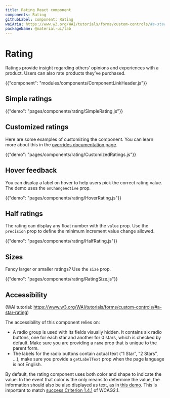 ```yaml
---
title: Rating React component
components: Rating
githubLabel: component: Rating
waiAria: https://www.w3.org/WAI/tutorials/forms/custom-controls/#a-star-rating
packageName: @material-ui/lab
---
```


# Rating

<p class="description">Ratings provide insight regarding others’ opinions and experiences with a product. Users can also rate products they’ve purchased.</p>

{{"component": "modules/components/ComponentLinkHeader.js"}}

## Simple ratings

{{"demo": "pages/components/rating/SimpleRating.js"}}

## Customized ratings

Here are some examples of customizing the component. You can learn more about this in the
[overrides documentation page](/customization/components/).

{{"demo": "pages/components/rating/CustomizedRatings.js"}}

## Hover feedback

You can display a label on hover to help users pick the correct rating value.
The demo uses the `onChangeActive` prop.

{{"demo": "pages/components/rating/HoverRating.js"}}

## Half ratings

The rating can display any float number with the `value` prop.
Use the `precision` prop to define the minimum increment value change allowed.

{{"demo": "pages/components/rating/HalfRating.js"}}

## Sizes

Fancy larger or smaller ratings? Use the `size` prop.

{{"demo": "pages/components/rating/RatingSize.js"}}

## Accessibility

(WAI tutorial: https://www.w3.org/WAI/tutorials/forms/custom-controls/#a-star-rating)

The accessibility of this component relies on:

- A radio group is used with its fields visually hidden.
  It contains six radio buttons, one for each star and another for 0 stars, which is checked by default. Make sure you are providing a `name` prop that is unique to the parent form.
- The labels for the radio buttons contain actual text (“1 Star”, “2 Stars”, …), make sure you provide a `getLabelText` prop when the page language is not English.

By default, the rating component uses both color and shape to indicate the value.
In the event that color is the only means to determine the value, the information should also be also displayed as text, as in [this demo](#hover-feedback). This is important to match [success Criterion 1.4.1](https://www.w3.org/TR/WCAG21/#use-of-color) of WCAG2.1.
